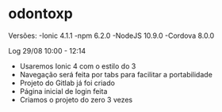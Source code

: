 # odontoxp


Versões:
-Ionic 4.1.1
-npm 6.2.0
-NodeJS 10.9.0
-Cordova 8.0.0

Log 29/08 10:00 - 12:14
 - Usaremos Ionic 4 com o estilo do 3
 - Navegação será feita por tabs para facilitar a portabilidade
 - Projeto do Gitlab já foi criado
 - Página inicial de login feita
 - Criamos o projeto do zero 3 vezes
